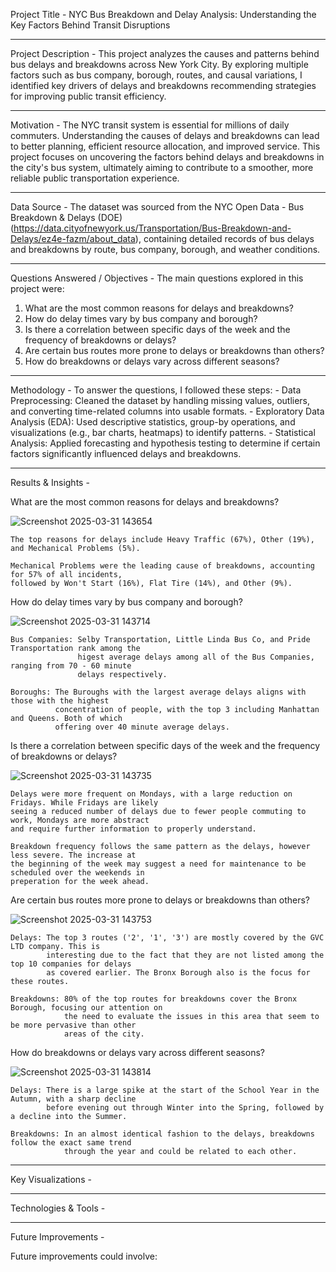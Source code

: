 Project Title - NYC Bus Breakdown and Delay Analysis: Understanding the Key Factors Behind Transit Disruptions

----------------------------------------------------------------------------------------------------------------------------------------

Project Description - This project analyzes the causes and patterns behind bus delays and breakdowns across New York City. By exploring multiple factors such as bus company, borough, routes, and causal variations, I identified key drivers of delays and breakdowns recommending strategies for improving public transit efficiency.

----------------------------------------------------------------------------------------------------------------------------------------

Motivation - The NYC transit system is essential for millions of daily commuters. Understanding the causes of delays and breakdowns can lead to better planning, efficient resource allocation, and improved service. This project focuses on uncovering the factors behind delays and breakdowns in the city's bus system, ultimately aiming to contribute to a smoother, more reliable public transportation experience.

----------------------------------------------------------------------------------------------------------------------------------------

Data Source - The dataset was sourced from the NYC Open Data - Bus Breakdown & Delays (DOE) (https://data.cityofnewyork.us/Transportation/Bus-Breakdown-and-Delays/ez4e-fazm/about_data), containing detailed records of bus delays and breakdowns by route, bus company, borough, and weather conditions.

----------------------------------------------------------------------------------------------------------------------------------------

Questions Answered / Objectives - The main questions explored in this project were:

1. What are the most common reasons for delays and breakdowns?
2. How do delay times vary by bus company and borough?
3. Is there a correlation between specific days of the week and the frequency of breakdowns or delays?
4. Are certain bus routes more prone to delays or breakdowns than others?
5. How do breakdowns or delays vary across different seasons?

----------------------------------------------------------------------------------------------------------------------------------------

Methodology - To answer the questions, I followed these steps: - Data Preprocessing: Cleaned the dataset by handling missing values, outliers, and converting time-related columns into usable formats. - Exploratory Data Analysis (EDA): Used descriptive statistics, group-by operations, and visualizations (e.g., bar charts, heatmaps) to identify patterns. - Statistical Analysis: Applied forecasting and hypothesis testing to determine if certain factors significantly influenced delays and breakdowns.

----------------------------------------------------------------------------------------------------------------------------------------

Results & Insights -

What are the most common reasons for delays and breakdowns?

![Screenshot 2025-03-31 143654](https://github.com/user-attachments/assets/79c76598-d47e-4027-b247-7a95dec039e8)

    The top reasons for delays include Heavy Traffic (67%), Other (19%), and Mechanical Problems (5%).
    
    Mechanical Problems were the leading cause of breakdowns, accounting for 57% of all incidents,
    followed by Won't Start (16%), Flat Tire (14%), and Other (9%).

How do delay times vary by bus company and borough?

![Screenshot 2025-03-31 143714](https://github.com/user-attachments/assets/7e875496-4840-48ac-b33e-b26f4237b2cd)

    Bus Companies: Selby Transportation, Little Linda Bus Co, and Pride Transportation rank among the
                   higest average delays among all of the Bus Companies, ranging from 70 - 60 minute
                   delays respectively.
                   
    Boroughs: The Buroughs with the largest average delays aligns with those with the highest
              concentration of people, with the top 3 including Manhattan and Queens. Both of which
              offering over 40 minute average delays.

Is there a correlation between specific days of the week and the frequency of breakdowns or delays?

![Screenshot 2025-03-31 143735](https://github.com/user-attachments/assets/ac00e093-f316-446e-8d59-2246642db020)

    Delays were more frequent on Mondays, with a large reduction on Fridays. While Fridays are likely
    seeing a reduced number of delays due to fewer people commuting to work, Mondays are more abstract
    and require further information to properly understand.
    
    Breakdown frequency follows the same pattern as the delays, however less severe. The increase at
    the beginning of the week may suggest a need for maintenance to be scheduled over the weekends in
    preperation for the week ahead.

Are certain bus routes more prone to delays or breakdowns than others?

![Screenshot 2025-03-31 143753](https://github.com/user-attachments/assets/7183666c-d7b1-46f7-a9af-8d14f51c9ad9)

    Delays: The top 3 routes ('2', '1', '3') are mostly covered by the GVC LTD company. This is
            interesting due to the fact that they are not listed among the top 10 companies for delays
            as covered earlier. The Bronx Borough also is the focus for these routes.
            
    Breakdowns: 80% of the top routes for breakdowns cover the Bronx Borough, focusing our attention on
                the need to evaluate the issues in this area that seem to be more pervasive than other
                areas of the city.

How do breakdowns or delays vary across different seasons?

![Screenshot 2025-03-31 143814](https://github.com/user-attachments/assets/79e3a3d7-3184-4aa5-8ca5-c64578e7e3de)

    Delays: There is a large spike at the start of the School Year in the Autumn, with a sharp decline
            before evening out through Winter into the Spring, followed by a decline into the Summer.
            
    Breakdowns: In an almost identical fashion to the delays, breakdowns follow the exact same trend
                through the year and could be related to each other.

----------------------------------------------------------------------------------------------------------------------------------------

Key Visualizations - 

----------------------------------------------------------------------------------------------------------------------------------------

Technologies & Tools - 

----------------------------------------------------------------------------------------------------------------------------------------

Future Improvements - 

Future improvements could involve:

    
